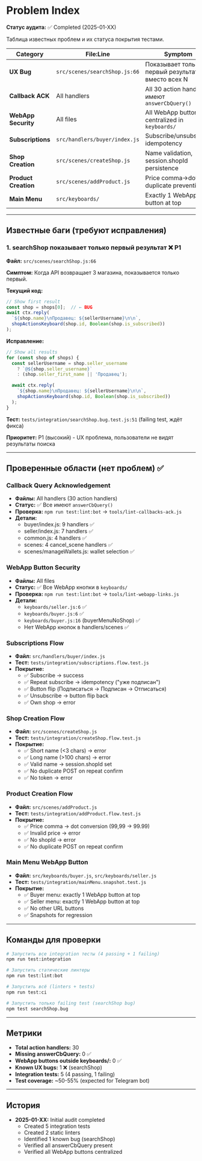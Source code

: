 # Problem Index

**Статус аудита:** ✅ Completed (2025-01-XX)

Таблица известных проблем и их статуса покрытия тестами.

| Category | File:Line | Symptom | Test Coverage | Status | Priority |
|----------|-----------|---------|---------------|--------|----------|
| **UX Bug** | `src/scenes/searchShop.js:66` | Показывает только первый результат вместо всех N | `tests/integration/searchShop.bug.test.js:51` (failing test) | ❌ **KNOWN BUG** | P1 |
| **Callback ACK** | All handlers | All 30 action handlers имеют `answerCbQuery()` | `tools/lint-callbacks-ack.js` (0 violations) | ✅ OK | - |
| **WebApp Security** | All files | All WebApp buttons centralized in `keyboards/` | `tools/lint-webapp-links.js` (0 violations) | ✅ OK | - |
| **Subscriptions** | `src/handlers/buyer/index.js` | Subscribe/unsubscribe idempotency | `tests/integration/subscriptions.flow.test.js` | ✅ Covered | - |
| **Shop Creation** | `src/scenes/createShop.js` | Name validation, session.shopId persistence | `tests/integration/createShop.flow.test.js` | ✅ Covered | - |
| **Product Creation** | `src/scenes/addProduct.js` | Price comma→dot, duplicate prevention | `tests/integration/addProduct.flow.test.js` | ✅ Covered | - |
| **Main Menu** | `src/keyboards/` | Exactly 1 WebApp button at top | `tests/integration/mainMenu.snapshot.test.js` | ✅ Covered | - |

---

## Известные баги (требуют исправления)

### 1. searchShop показывает только первый результат ❌ P1

**Файл:** `src/scenes/searchShop.js:66`

**Симптом:**
Когда API возвращает 3 магазина, показывается только первый.

**Текущий код:**
```javascript
// Show first result
const shop = shops[0];  // ← BUG
await ctx.reply(
  `${shop.name}\nПродавец: ${sellerUsername}\n\n`,
  shopActionsKeyboard(shop.id, Boolean(shop.is_subscribed))
);
```

**Исправление:**
```javascript
// Show all results
for (const shop of shops) {
  const sellerUsername = shop.seller_username
    ? `@${shop.seller_username}`
    : (shop.seller_first_name || 'Продавец');

  await ctx.reply(
    `${shop.name}\nПродавец: ${sellerUsername}\n\n`,
    shopActionsKeyboard(shop.id, Boolean(shop.is_subscribed))
  );
}
```

**Тест:** `tests/integration/searchShop.bug.test.js:51` (failing test, ждёт фикса)

**Приоритет:** P1 (высокий) - UX проблема, пользователи не видят результаты поиска

---

## Проверенные области (нет проблем) ✅

### Callback Query Acknowledgement
- **Файлы:** All handlers (30 action handlers)
- **Статус:** ✅ Все имеют `answerCbQuery()`
- **Проверка:** `npm run test:lint:bot` → `tools/lint-callbacks-ack.js`
- **Детали:**
  - buyer/index.js: 9 handlers ✅
  - seller/index.js: 7 handlers ✅
  - common.js: 4 handlers ✅
  - scenes: 4 cancel_scene handlers ✅
  - scenes/manageWallets.js: wallet selection ✅

### WebApp Button Security
- **Файлы:** All files
- **Статус:** ✅ Все WebApp кнопки в `keyboards/`
- **Проверка:** `npm run test:lint:bot` → `tools/lint-webapp-links.js`
- **Детали:**
  - `keyboards/seller.js:6` ✅
  - `keyboards/buyer.js:6` ✅
  - `keyboards/buyer.js:16` (buyerMenuNoShop) ✅
  - Нет WebApp кнопок в handlers/scenes ✅

### Subscriptions Flow
- **Файл:** `src/handlers/buyer/index.js`
- **Тест:** `tests/integration/subscriptions.flow.test.js`
- **Покрытие:**
  - ✅ Subscribe → success
  - ✅ Repeat subscribe → idempotency ("уже подписан")
  - ✅ Button flip (Подписаться → Подписан → Отписаться)
  - ✅ Unsubscribe → button flip back
  - ✅ Own shop → error

### Shop Creation Flow
- **Файл:** `src/scenes/createShop.js`
- **Тест:** `tests/integration/createShop.flow.test.js`
- **Покрытие:**
  - ✅ Short name (<3 chars) → error
  - ✅ Long name (>100 chars) → error
  - ✅ Valid name → session.shopId set
  - ✅ No duplicate POST on repeat confirm
  - ✅ No token → error

### Product Creation Flow
- **Файл:** `src/scenes/addProduct.js`
- **Тест:** `tests/integration/addProduct.flow.test.js`
- **Покрытие:**
  - ✅ Price comma → dot conversion (99,99 → 99.99)
  - ✅ Invalid price → error
  - ✅ No shopId → error
  - ✅ No duplicate POST on repeat confirm

### Main Menu WebApp Button
- **Файл:** `src/keyboards/buyer.js`, `src/keyboards/seller.js`
- **Тест:** `tests/integration/mainMenu.snapshot.test.js`
- **Покрытие:**
  - ✅ Buyer menu: exactly 1 WebApp button at top
  - ✅ Seller menu: exactly 1 WebApp button at top
  - ✅ No other URL buttons
  - ✅ Snapshots for regression

---

## Команды для проверки

```bash
# Запустить все integration тесты (4 passing + 1 failing)
npm run test:integration

# Запустить статические линтеры
npm run test:lint:bot

# Запустить всё (linters + tests)
npm run test:ci

# Запустить только failing test (searchShop bug)
npm test searchShop.bug
```

---

## Метрики

- **Total action handlers:** 30
- **Missing answerCbQuery:** 0 ✅
- **WebApp buttons outside keyboards/:** 0 ✅
- **Known UX bugs:** 1 ❌ (searchShop)
- **Integration tests:** 5 (4 passing, 1 failing)
- **Test coverage:** ~50-55% (expected for Telegram bot)

---

## История

- **2025-01-XX:** Initial audit completed
  - Created 5 integration tests
  - Created 2 static linters
  - Identified 1 known bug (searchShop)
  - Verified all answerCbQuery present
  - Verified all WebApp buttons centralized
